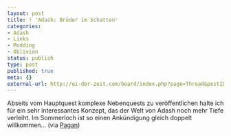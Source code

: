 ```yaml
---
layout: post
title: ! 'Adash: Brüder im Schatten'
categories:
- Adash
- Links
- Modding
- Oblivion
status: publish
type: post
published: true
meta: {}
external-url: http://ei-der-zeit.com/board/index.php?page=Thread&postID=90129#post90129
---
```

Abseits vom Hauptquest komplexe Nebenquests zu veröffentlichen halte ich für ein sehr interessantes Konzept, das der Welt von Adash noch mehr Tiefe verleiht. Im Sommerloch ist so einen Ankündigung gleich doppelt willkommen... (via <a href="http://pagan-tes-mods.com/">Pagan</a>)
